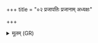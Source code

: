 +++
title = "०२ प्रजापतिः प्रजानाम् अध्यक्षः"

+++
<details><summary>मूलम् (GR)</summary>

प्रजापतिः प्रजानाम् अध्यक्षः ।  
(…) ॥ +++(see 15.7.1bcd)+++
</details>